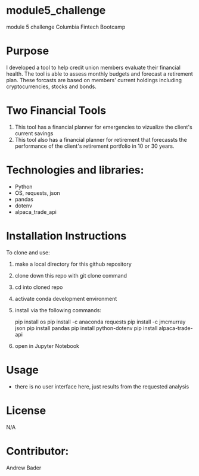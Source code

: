 # module5_challenge
module 5 challenge Columbia Fintech Bootcamp

# Purpose
I developed a tool to help credit union members evaluate their financial health. The tool is able to assess monthly budgets and forecast a retirement plan. These forcasts are based on members' current holdings including cryptocurrencies, stocks and bonds.

# Two Financial Tools
1) This tool has a financial planner for emergencies to vizualize the client's current savings
2) This tool also has a financial planner for retirement that forecassts the performance of the client's retirement portfolio in 10 or 30 years. 

# Technologies and libraries:
- Python
- OS, requests, json
- pandas
- dotenv
- alpaca_trade_api

# Installation Instructions
To clone and use:
1) make a local directory for this github repository
2) clone down this repo with git clone command
3) cd into cloned repo
4) activate conda development environment
5) install via the following commands:

    pip install os
    pip install -c anaconda requests
    pip install -c jmcmurray json
    pip install pandas
    pip install python-dotenv
    pip install alpaca-trade-api

6) open in Jupyter Notebook

# Usage
- there is no user interface here, just results from the requested analysis

# License
N/A

# Contributor:
Andrew Bader